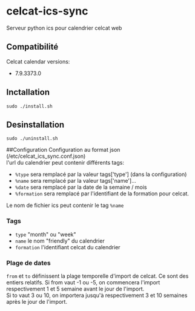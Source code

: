 # celcat-ics-sync
Serveur python ics pour calendrier celcat web

## Compatibilité
Celcat calendar versions:
- 7.9.3373.0


## Inctallation
`sudo ./install.sh`

## Desinstallation
`sudo ./uninstall.sh`

##Configuration
Configuration au format json (/etc/celcat_ics_sync.conf.json)  
l'url du calendrier peut contenir différents tags:  
- `%type` sera remplacé par la valeur tags['type'] (dans la configuration)
- `%name` sera remplacé par la valeur tags['name']...
- `%date` sera remplacé par la date de la semaine / mois
- `%formation` sera remplacé par l'identifiant de la formation pour celcat.

Le nom de fichier ics peut contenir le tag `%name`  

### Tags
- `type` "month" ou "week"
- `name` le nom "friendly" du calendrier
- `formation` l'identifiant celcat du calendrier

### Plage de dates
`from` et `to` définissent la plage temporelle d'import de celcat.
Ce sont des entiers relatifs.
Si from vaut -1 ou -5, on commencera l'import respectivement 1 et 5 semaine avant le jour de l'import.  
Si to vaut 3 ou 10, on importera jusqu'à respectivement 3 et 10 semaines après le jour de l'import.
